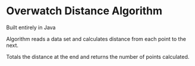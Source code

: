 # Overwatch Distance Algorithm

Built entirely in Java

Algorithm reads a data set and calculates distance from each point to the next.

Totals the distance at the end and returns the number of points calculated.